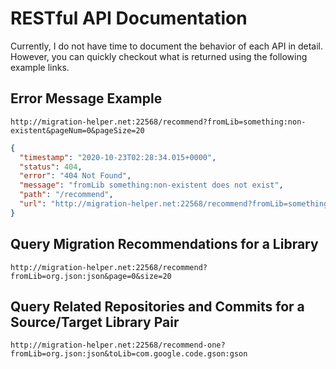 # RESTful API Documentation

Currently, I do not have time to document the behavior of each API in detail. However, you can quickly checkout what is returned using the following example links.

## Error Message Example

```
http://migration-helper.net:22568/recommend?fromLib=something:non-existent&pageNum=0&pageSize=20
```
```json
{
  "timestamp": "2020-10-23T02:28:34.015+0000",
  "status": 404,
  "error": "404 Not Found",
  "message": "fromLib something:non-existent does not exist",
  "path": "/recommend",
  "url": "http://migration-helper.net:22568/recommend?fromLib=something:non-existent&page=0&size=20"
}
```


## Query Migration Recommendations for a Library

```
http://migration-helper.net:22568/recommend?fromLib=org.json:json&page=0&size=20
```

## Query Related Repositories and Commits for a Source/Target Library Pair

```
http://migration-helper.net:22568/recommend-one?fromLib=org.json:json&toLib=com.google.code.gson:gson
```

